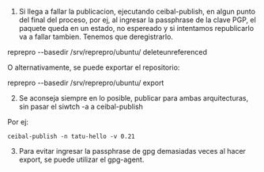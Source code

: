 1) Si llega a fallar la publicacion, ejecutando ceibal-publish, en algun punto del final del proceso,  por ej, al ingresar la passphrase de la clave PGP, el paquete queda en un estado, no espereado y si intentamos republicarlo va a fallar tambien. Tenemos que deregistrarlo. 

reprepro --basedir /srv/reprepro/ubuntu/ deleteunreferenced

O alternativamente, se puede exportar el repositorio:

reprepro --basedir /srv/reprepro/ubuntu/ export

2) Se aconseja siempre en lo posible, publicar para ambas arquitecturas, sin pasar el siwtch -a a ceibal-publish

Por ej:

    ceibal-publish -n tatu-hello -v 0.21

3) Para evitar ingresar la passphrase de gpg demasiadas veces al hacer export, se puede utilizar el gpg-agent.
